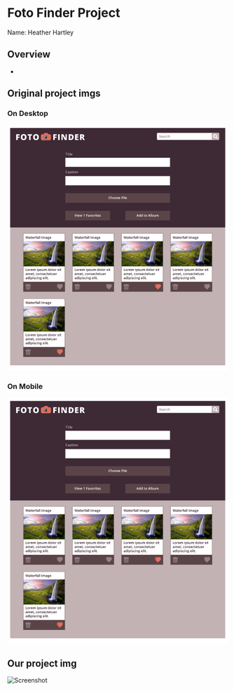 # Foto Finder Project
Name: Heather Hartley

## Overview
- 

## Original project imgs
### On Desktop
![Screenshot](fotofinder2-1.png)

### On Mobile
![Screenshot](fotofinder2-1.png)

## Our project img
![Screenshot](number_guesser_static_comp.png)
